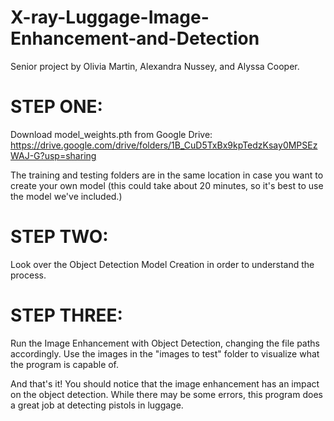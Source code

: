 # X-ray-Luggage-Image-Enhancement-and-Detection
Senior project by Olivia Martin, Alexandra Nussey, and Alyssa Cooper.

# STEP ONE:
Download model_weights.pth from Google Drive: https://drive.google.com/drive/folders/1B_CuD5TxBx9kpTedzKsay0MPSEzWAJ-G?usp=sharing

The training and testing folders are in the same location in case you want to create your own model (this could take about 20 minutes, so it's best to use the model we've included.)

# STEP TWO:
Look over the Object Detection Model Creation in order to understand the process.

# STEP THREE:
Run the Image Enhancement with Object Detection, changing the file paths accordingly. Use the images in the "images to test" folder
to visualize what the program is capable of.

And that's it! You should notice that the image enhancement has an impact on the object detection. While there may be some errors,
this program does a great job at detecting pistols in luggage.
